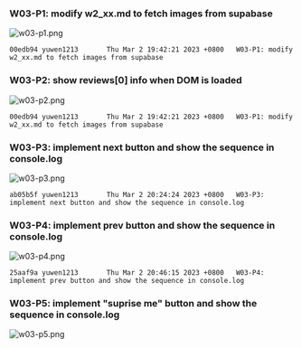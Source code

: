 ### W03-P1: modify w2_xx.md to fetch images from supabase

![w03-p1.png](<https://hlbovfzvhsftjuylmwlc.supabase.co/storage/v1/object/public/demo-40/md_1N_img/w03-p1%20(1).png?t=2023-03-02T11%3A12%3A45.302Z>)

```
00edb94 yuwen1213       Thu Mar 2 19:42:21 2023 +0800   W03-P1: modify w2_xx.md to fetch images from supabase
```

### W03-P2: show reviews[0] info when DOM is loaded

![w03-p2.png](https://hlbovfzvhsftjuylmwlc.supabase.co/storage/v1/object/public/demo-40/md_1N_img/w03-p2.png)

```
00edb94 yuwen1213       Thu Mar 2 19:42:21 2023 +0800   W03-P1: modify w2_xx.md to fetch images from supabase
```

### W03-P3: implement next button and show the sequence in console.log

![w03-p3.png](https://hlbovfzvhsftjuylmwlc.supabase.co/storage/v1/object/public/demo-40/md_1N_img/w03-p3.png)

```
ab05b5f yuwen1213       Thu Mar 2 20:24:24 2023 +0800   W03-P3: implement next button and show the sequence in console.log
```

### W03-P4: implement prev button and show the sequence in console.log

![w03-p4.png](https://hlbovfzvhsftjuylmwlc.supabase.co/storage/v1/object/public/demo-40/md_1N_img/w03-p4.png)

```
25aaf9a yuwen1213       Thu Mar 2 20:46:15 2023 +0800   W03-P4: implement prev button and show the sequence in console.log
```

### W03-P5: implement "suprise me" button and show the sequence in console.log

![w03-p5.png](https://hlbovfzvhsftjuylmwlc.supabase.co/storage/v1/object/public/demo-40/md_1N_img/w03-p5.png)
